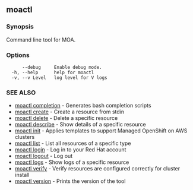 ## moactl



### Synopsis

Command line tool for MOA.

### Options

```
      --debug     Enable debug mode.
  -h, --help      help for moactl
  -v, --v Level   log level for V logs
```

### SEE ALSO

* [moactl completion](moactl_completion.md)	 - Generates bash completion scripts
* [moactl create](moactl_create.md)	 - Create a resource from stdin
* [moactl delete](moactl_delete.md)	 - Delete a specific resource
* [moactl describe](moactl_describe.md)	 - Show details of a specific resource
* [moactl init](moactl_init.md)	 - Applies templates to support Managed OpenShift on AWS clusters
* [moactl list](moactl_list.md)	 - List all resources of a specific type
* [moactl login](moactl_login.md)	 - Log in to your Red Hat account
* [moactl logout](moactl_logout.md)	 - Log out
* [moactl logs](moactl_logs.md)	 - Show logs of a specific resource
* [moactl verify](moactl_verify.md)	 - Verify resources are configured correctly for cluster install
* [moactl version](moactl_version.md)	 - Prints the version of the tool

